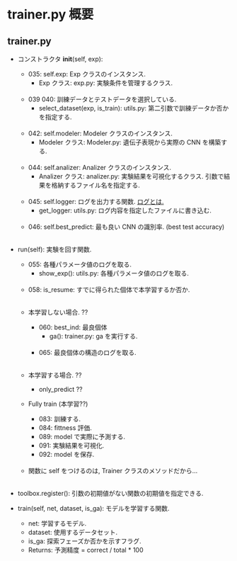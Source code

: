 # trainer.py 概要

## trainer.py

* コンストラクタ __init__(self, exp):
    * 035: self.exp: Exp クラスのインスタンス.
        * Exp クラス: exp.py: 
        実験条件を管理するクラス. 
    <br>

    * 039 040: 訓練データとテストデータを選択している. 
        * select_dataset(exp, is_train): utils.py: 
        第二引数で訓練データか否かを指定する.
    <br>

    * 042: self.modeler: Modeler クラスのインスタンス. 
        * Modeler クラス: Modeler.py: 
        遺伝子表現から実際の CNN を構築する. 
    <br>

    * 044: self.analizer: Analizer クラスのインスタンス.
        * Analizer クラス: analizer.py: 
        実験結果を可視化するクラス. 引数で結果を格納するファイル名を指定する. 
    <br>

    * 045: self.logger: ログを出力する関数. [ログとは.](https://qiita.com/FukuharaYohei/items/92795107032c8c0bfd19)
        * get_logger: utils.py: ログ内容を指定したファイルに書き込む. 
    <br>

    * 046: self.best_predict: 最も良い CNN の識別率. (best test accuracy)
    <br>

* run(self): 実験を回す関数.
    * 055: 各種パラメータ値のログを取る.
        * show_exp(): utils.py: 各種パラメータ値のログを取る.
    <br>

    * 058: is_resume: すでに得られた個体で本学習するか否か. 
    <br>
    
    * 本学習しない場合. ??
        * 060: best_ind: 最良個体
            * ga(): trainer.py: ga を実行する.
        <br>

        * 065: 最良個体の構造のログを取る. 
        <br>
    
    * 本学習する場合. ??
        * only_predict ??
    
    * Fully train (本学習??)
        * 083: 訓練する.
        * 084: fittness 評価.
        * 089: model で実際に予測する.
        * 091: 実験結果を可視化.
        * 092: model を保存.
    <br>


    * 関数に self をつけるのは, Trainer クラスのメソッドだから... 
    <br> 

* toolbox.register(): 引数の初期値がない関数の初期値を指定できる. 

* train(self, net, dataset, is_ga): モデルを学習する関数.
    * net: 学習するモデル.
    * dataset: 使用するデータセット.
    * is_ga: 探索フェーズか否かを示すフラグ.
    * Returns: 予測精度 = correct / total * 100